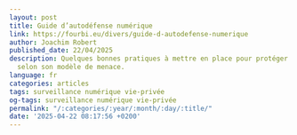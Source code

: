 ```yaml
---
layout: post
title: Guide d’autodéfense numérique
link: https://fourbi.eu/divers/guide-d-autodefense-numerique
author: Joachim Robert
published_date: 22/04/2025
description: Quelques bonnes pratiques à mettre en place pour protéger sa vie numérique,
  selon son modèle de menace.
language: fr
categories: articles
tags: surveillance numérique vie-privée
og-tags: surveillance numérique vie-privée
permalink: "/:categories/:year/:month/:day/:title/"
date: '2025-04-22 08:17:56 +0200'
---
```

